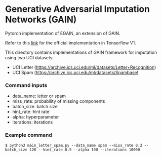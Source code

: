 # Generative Adversarial Imputation Networks (GAIN)

Pytorch implementation of EGAIN, an extension of GAIN.

Refer to this [link](https://github.com/jsyoon0823/GAIN) for the official implementation in Tensorflow V1.


This directory contains implementations of GAIN framework for imputation
using two UCI datasets.

-   UCI Letter (https://archive.ics.uci.edu/ml/datasets/Letter+Recognition)
-   UCI Spam (https://archive.ics.uci.edu/ml/datasets/Spambase)

### Command inputs

-   data_name: letter or spam
-   miss_rate: probability of missing components
-   batch_size: batch size
-   hint_rate: hint rate
-   alpha: hyperparameter
-   iterations: iterations

### Example command

```shell
$ python3 main_letter_spam.py --data_name spam --miss_rate 0.2 --batch_size 128 --hint_rate 0.9 --alpha 100 --iterations 10000
```

